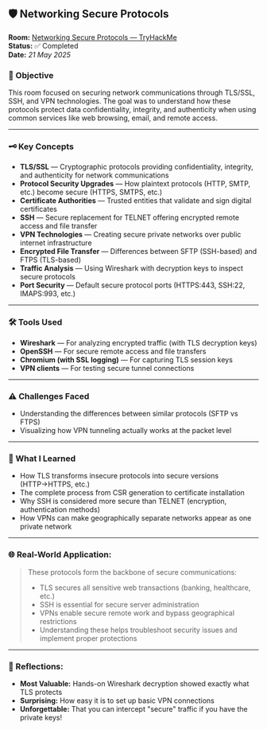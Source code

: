 ## 🛡️ Networking Secure Protocols

**Room:** [Networking Secure Protocols — TryHackMe](https://tryhackme.com/room/networkingsecureprotocols)  
**Status:** ✅ Completed  
**Date:** *21 May 2025* 

### 🎯 Objective
This room focused on securing network communications through TLS/SSL, SSH, and VPN technologies. The goal was to understand how these protocols protect data confidentiality, integrity, and authenticity when using common services like web browsing, email, and remote access.

---

### 🗝️ Key Concepts  
- **TLS/SSL** — Cryptographic protocols providing confidentiality, integrity, and authenticity for network communications  
- **Protocol Security Upgrades** — How plaintext protocols (HTTP, SMTP, etc.) become secure (HTTPS, SMTPS, etc.)  
- **Certificate Authorities** — Trusted entities that validate and sign digital certificates  
- **SSH** — Secure replacement for TELNET offering encrypted remote access and file transfer  
- **VPN Technologies** — Creating secure private networks over public internet infrastructure  
- **Encrypted File Transfer** — Differences between SFTP (SSH-based) and FTPS (TLS-based)  
- **Traffic Analysis** — Using Wireshark with decryption keys to inspect secure protocols  
- **Port Security** — Default secure protocol ports (HTTPS:443, SSH:22, IMAPS:993, etc.)  

---

### 🛠️ Tools Used  
- **Wireshark** — For analyzing encrypted traffic (with TLS decryption keys)  
- **OpenSSH** — For secure remote access and file transfers  
- **Chromium (with SSL logging)** — For capturing TLS session keys  
- **VPN clients** — For testing secure tunnel connections  

---

### ⚠️ Challenges Faced  
- Understanding the differences between similar protocols (SFTP vs FTPS)  
- Visualizing how VPN tunneling actually works at the packet level

---

### 🧠 What I Learned  
- How TLS transforms insecure protocols into secure versions (HTTP→HTTPS, etc.)  
- The complete process from CSR generation to certificate installation  
- Why SSH is considered more secure than TELNET (encryption, authentication methods)  
- How VPNs can make geographically separate networks appear as one private network  

---

### 🌐 Real-World Application:
> These protocols form the backbone of secure communications:
> - TLS secures all sensitive web transactions (banking, healthcare, etc.)
> - SSH is essential for secure server administration
> - VPNs enable secure remote work and bypass geographical restrictions
> - Understanding these helps troubleshoot security issues and implement proper protections

---

### 💭 Reflections:
- **Most Valuable:** Hands-on Wireshark decryption showed exactly what TLS protects
- **Surprising:** How easy it is to set up basic VPN connections
- **Unforgettable:** That you can intercept "secure" traffic if you have the private keys!
